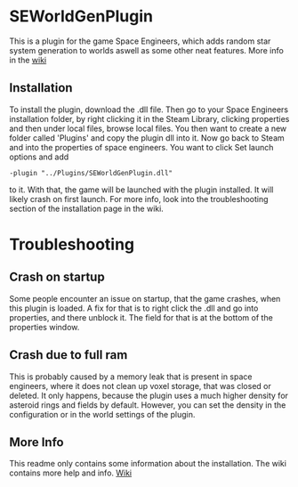 # SEWorldGenPlugin

This is a plugin for the game Space Engineers, which adds random star system
generation to worlds aswell as some other neat features. More info in the [wiki](https://github.com/thorwin99/SEWorldGenPlugin/wiki)

## Installation

To install the plugin, download the .dll file. Then go to your Space Engineers installation folder, by right clicking it in the Steam Library, clicking properties and then under local files, browse local files. You then want to create a new folder called 'Plugins' and copy the plugin dll into it. Now go back to Steam and into the properties of space engineers. You want to click Set launch options and add 

`-plugin "../Plugins/SEWorldGenPlugin.dll"` 

to it. With that, the game will be launched with the plugin installed. It will likely crash on first launch. For more info, look into the troubleshooting section of the installation page in the wiki.

# Troubleshooting

## Crash on startup

Some people encounter an issue on startup, that the game crashes, when this plugin is loaded. A fix for that is to right click the .dll and go into properties, and there unblock it. The field for that is at the bottom of the properties window.

## Crash due to full ram

This is probably caused by a memory leak that is present in space engineers, where it does not clean up voxel storage, that was closed or deleted. It only happens, because the plugin uses a much higher density for asteroid rings and fields by default. However, you can set the density in the configuration or in the world settings of the plugin.

## More Info

This readme only contains some information about the installation. The wiki contains more help and info. [Wiki](https://github.com/thorwin99/SEWorldGenPlugin/wiki/Installation)
